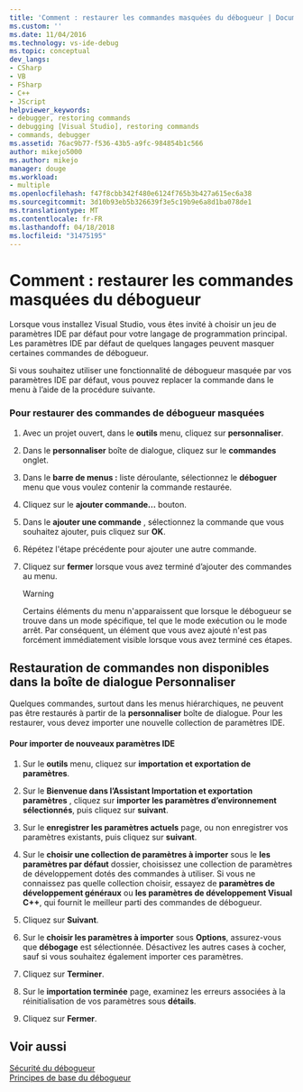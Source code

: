 ```yaml
---
title: 'Comment : restaurer les commandes masquées du débogueur | Documents Microsoft'
ms.custom: ''
ms.date: 11/04/2016
ms.technology: vs-ide-debug
ms.topic: conceptual
dev_langs:
- CSharp
- VB
- FSharp
- C++
- JScript
helpviewer_keywords:
- debugger, restoring commands
- debugging [Visual Studio], restoring commands
- commands, debugger
ms.assetid: 76ac9b77-f536-43b5-a9fc-984854b1c566
author: mikejo5000
ms.author: mikejo
manager: douge
ms.workload:
- multiple
ms.openlocfilehash: f47f8cbb342f480e6124f765b3b427a615ec6a38
ms.sourcegitcommit: 3d10b93eb5b326639f3e5c19b9e6a8d1ba078de1
ms.translationtype: MT
ms.contentlocale: fr-FR
ms.lasthandoff: 04/18/2018
ms.locfileid: "31475195"
---
```

# <a name="how-to-restore-hidden-debugger-commands"></a>Comment : restaurer les commandes masquées du débogueur
Lorsque vous installez Visual Studio, vous êtes invité à choisir un jeu de paramètres IDE par défaut pour votre langage de programmation principal. Les paramètres IDE par défaut de quelques langages peuvent masquer certaines commandes de débogueur.  
  
 Si vous souhaitez utiliser une fonctionnalité de débogueur masquée par vos paramètres IDE par défaut, vous pouvez replacer la commande dans le menu à l’aide de la procédure suivante.  
  
### <a name="to-restore-hidden-debugger-commands"></a>Pour restaurer des commandes de débogueur masquées  
  
1.  Avec un projet ouvert, dans le **outils** menu, cliquez sur **personnaliser**.  
  
2.  Dans le **personnaliser** boîte de dialogue, cliquez sur le **commandes** onglet.  
  
3.  Dans le **barre de menus :** liste déroulante, sélectionnez le **déboguer** menu que vous voulez contenir la commande restaurée.  
  
4.  Cliquez sur le **ajouter commande...**  bouton.  
  
5.  Dans le **ajouter une commande** , sélectionnez la commande que vous souhaitez ajouter, puis cliquez sur **OK**.  
  
6.  Répétez l'étape précédente pour ajouter une autre commande.  
  
7.  Cliquez sur **fermer** lorsque vous avez terminé d’ajouter des commandes au menu.  
  
    > [!WARNING]
    >  Certains éléments du menu n'apparaissent que lorsque le débogueur se trouve dans un mode spécifique, tel que le mode exécution ou le mode arrêt. Par conséquent, un élément que vous avez ajouté n'est pas forcément immédiatement visible lorsque vous avez terminé ces étapes.  
  
## <a name="restoring-commands-not-available-from-the-customize-dialog-box"></a>Restauration de commandes non disponibles dans la boîte de dialogue Personnaliser  
 Quelques commandes, surtout dans les menus hiérarchiques, ne peuvent pas être restaurés à partir de la **personnaliser** boîte de dialogue. Pour les restaurer, vous devez importer une nouvelle collection de paramètres IDE.  
  
#### <a name="to-import-new-ide-settings"></a>Pour importer de nouveaux paramètres IDE  
  
1.  Sur le **outils** menu, cliquez sur **importation et exportation de paramètres**.  
  
2.  Sur le **Bienvenue dans l’Assistant Importation et exportation paramètres** , cliquez sur **importer les paramètres d’environnement sélectionnés**, puis cliquez sur **suivant**.  
  
3.  Sur le **enregistrer les paramètres actuels** page, ou non enregistrer vos paramètres existants, puis cliquez sur **suivant**.  
  
4.  Sur le **choisir une collection de paramètres à importer** sous le **les paramètres par défaut** dossier, choisissez une collection de paramètres de développement dotés des commandes à utiliser. Si vous ne connaissez pas quelle collection choisir, essayez de **paramètres de développement généraux** ou **les paramètres de développement Visual C++**, qui fournit le meilleur parti des commandes de débogueur.  
  
5.  Cliquez sur **Suivant**.  
  
6.  Sur le **choisir les paramètres à importer** sous **Options**, assurez-vous que **débogage** est sélectionnée. Désactivez les autres cases à cocher, sauf si vous souhaitez également importer ces paramètres.  
  
7.  Cliquez sur **Terminer**.  
  
8.  Sur le **importation terminée** page, examinez les erreurs associées à la réinitialisation de vos paramètres sous **détails**.  
  
9. Cliquez sur **Fermer**.  
  
## <a name="see-also"></a>Voir aussi  
 [Sécurité du débogueur](../debugger/debugger-security.md)   
 [Principes de base du débogueur](../debugger/debugger-basics.md)